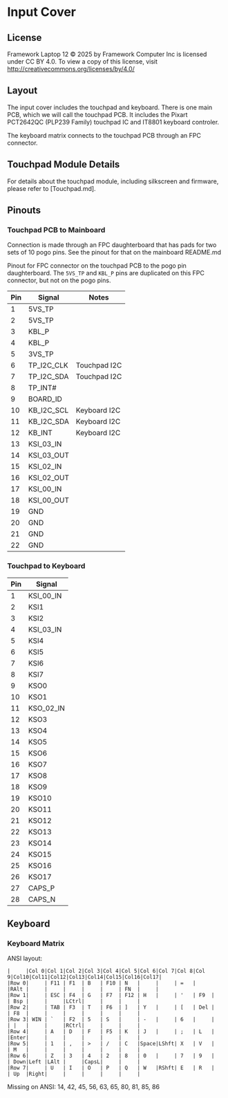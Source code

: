 # Input Cover

## License

Framework Laptop 12 © 2025 by Framework Computer Inc is licensed under CC BY 4.0.
To view a copy of this license, visit http://creativecommons.org/licenses/by/4.0/

## Layout

The input cover includes the touchpad and keyboard.
There is one main PCB, which we will call the touchpad PCB.
It includes the Pixart PCT2642QC (PLP239 Family) touchpad IC and IT8801 keyboard controler.

The keyboard matrix connects to the touchpad PCB through an FPC connector.

## Touchpad Module Details

For details about the touchpad module, including silkscreen and firmware,
please refer to [Touchpad.md].

## Pinouts

### Touchpad PCB to Mainboard

Connection is made through an FPC daughterboard that has pads for two sets of 10 pogo pins.
See the pinout for that on the mainboard README.md

Pinout for FPC connector on the touchpad PCB to the pogo pin daughterboard.
The `5VS_TP` and `KBL_P` pins are duplicated on this FPC connector, but not on the pogo pins.

| Pin | Signal     | Notes        |
|-----|------------|--------------|
| 1   | 5VS_TP     |              |
| 2   | 5VS_TP     |              |
| 3   | KBL_P      |              |
| 4   | KBL_P      |              |
| 5   | 3VS_TP     |              |
| 6   | TP_I2C_CLK | Touchpad I2C |
| 7   | TP_I2C_SDA | Touchpad I2C |
| 8   | TP_INT#    |              |
| 9   | BOARD_ID   |              |
| 10  | KB_I2C_SCL | Keyboard I2C |
| 11  | KB_I2C_SDA | Keyboard I2C |
| 12  | KB_INT     | Keyboard I2C |
| 13  | KSI_03_IN  |              |
| 14  | KSI_03_OUT |              |
| 15  | KSI_02_IN  |              |
| 16  | KSI_02_OUT |              |
| 17  | KSI_00_IN  |              |
| 18  | KSI_00_OUT |              |
| 19  | GND        |              |
| 20  | GND        |              |
| 21  | GND        |              |
| 22  | GND        |              |

### Touchpad to Keyboard

| Pin | Signal     |
|-----|------------|
| 1   | KSI_00_IN  |
| 2   | KSI1       |
| 3   | KSI2       |
| 4   | KSI_03_IN  |
| 5   | KSI4       |
| 6   | KSI5       |
| 7   | KSI6       |
| 8   | KSI7       |
| 9   | KSO0       |
| 10  | KSO1       |
| 11  | KSO_02_IN  |
| 12  | KSO3       |
| 13  | KSO4       |
| 14  | KSO5       |
| 15  | KSO6       |
| 16  | KSO7       |
| 17  | KSO8       |
| 18  | KSO9       |
| 19  | KSO10      |
| 20  | KSO11      |
| 21  | KSO12      |
| 22  | KSO13      |
| 23  | KSO14      |
| 24  | KSO15      |
| 25  | KSO16      |
| 26  | KSO17      |
| 27  | CAPS_P     |
| 28  | CAPS_N     |

## Keyboard

### Keyboard Matrix

ANSI layout:

```
|     |Col 0|Col 1|Col 2|Col 3|Col 4|Col 5|Col 6|Col 7|Col 8|Col 9|Col10|Col11|Col12|Col13|Col14|Col15|Col16|Col17|
|Row 0|     | F11 | F1  | B   | F10 | N   |     |     | =   |     |RAlt |     |     |     |     |     | FN  |     |
|Row 1|     | ESC | F4  | G   | F7  | F12 | H   |     | '   | F9  |     | Bsp |     |     |LCtrl|     |     |     |
|Row 2|     | TAB | F3  | T   | F6  | ]   | Y   |     | [   | Del |     | F8  |     |     |     |     |     |     |
|Row 3| WIN | `   | F2  | 5   | S   |     | -   |     | 6   |     |     | |   |     |     |RCtrl|     |     |     |
|Row 4|     | A   | D   | F   | F5  | K   | J   |     | ;   | L   |     |Enter|     |     |     |     |     |     |
|Row 5|     | 1   | ,   | >   | /   | C   |Space|LShft| X   | V   |     | M   |     |     |     |     |     |     |
|Row 6|     | Z   | 3   | 4   | 2   | 8   | 0   |     | 7   | 9   |     | Down|Left |LAlt |     |CapsL|     |     |
|Row 7|     | U   | I   | O   | P   | Q   | W   |RShft| E   | R   |     | Up  |Right|     |     |     |     |     |
```

Missing on ANSI: 14, 42, 45, 56, 63, 65, 80, 81, 85, 86
